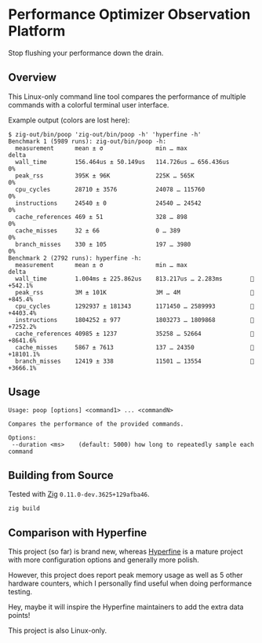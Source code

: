 # Performance Optimizer Observation Platform

Stop flushing your performance down the drain.

## Overview

This Linux-only command line tool compares the performance of multiple commands
with a colorful terminal user interface.

Example output (colors are lost here):

```
$ zig-out/bin/poop 'zig-out/bin/poop -h' 'hyperfine -h'
Benchmark 1 (5989 runs): zig-out/bin/poop -h:
  measurement      mean ± σ               min … max                  delta
  wall_time        156.464us ± 50.149us   114.726us … 656.436us      0%
  peak_rss         395K ± 96K             225K … 565K                0%
  cpu_cycles       28710 ± 3576           24078 … 115760             0%
  instructions     24540 ± 0              24540 … 24542              0%
  cache_references 469 ± 51               328 … 898                  0%
  cache_misses     32 ± 66                0 … 389                    0%
  branch_misses    330 ± 105              197 … 3980                 0%
Benchmark 2 (2792 runs): hyperfine -h:
  measurement      mean ± σ               min … max                  delta
  wall_time        1.004ms ± 225.862us    813.217us … 2.283ms        💩+542.1%
  peak_rss         3M ± 101K              3M … 4M                    💩+845.4%
  cpu_cycles       1292937 ± 181343       1171450 … 2589993          💩+4403.4%
  instructions     1804252 ± 977          1803273 … 1809868          💩+7252.2%
  cache_references 40985 ± 1237           35258 … 52664              💩+8641.6%
  cache_misses     5867 ± 7613            137 … 24350                💩+18101.1%
  branch_misses    12419 ± 338            11501 … 13554              💩+3666.1%
```

## Usage

```
Usage: poop [options] <command1> ... <commandN>

Compares the performance of the provided commands.

Options:
 --duration <ms>    (default: 5000) how long to repeatedly sample each command

```

## Building from Source

Tested with [Zig](https://ziglang.org/) `0.11.0-dev.3625+129afba46`.

```
zig build
```

## Comparison with Hyperfine

This project (so far) is brand new, whereas
[Hyperfine](https://github.com/sharkdp/hyperfine) is a mature project with more
configuration options and generally more polish.

However, this project does report peak memory usage as well as 5 other hardware
counters, which I personally find useful when doing performance testing.

Hey, maybe it will inspire the Hyperfine maintainers to add the extra data points!

This project is also Linux-only.
